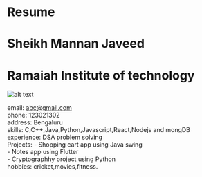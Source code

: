 # Resume <br>
# Sheikh Mannan Javeed <br>
# Ramaiah Institute of technology <br>
![alt text](https://lh5.googleusercontent.com/xWgdOfLVx0NSttwehBZAwzw28R83ZtmN73nMkHPfH-mbS3Apk1tidirwR_exMxs5RRXf_-UPmHubhjk_uOqt3U-MIJhWazsHr-O17hYgWXmj6J7VCsH1NTHES6KJBjvjUzMVlvpa)

email: abc@gmail.com <br>
phone: 123021302 <br>
address: Bengaluru <br>
skills: C,C++,Java,Python,Javascript,React,Nodejs and mongDB <br>
experience: DSA problem solving <br>
Projects: - Shopping cart app using Java swing   <br> 
          - Notes app using Flutter   <br>
          - Cryptographhy project using Python   <br>
hobbies: cricket,movies,fitness.

